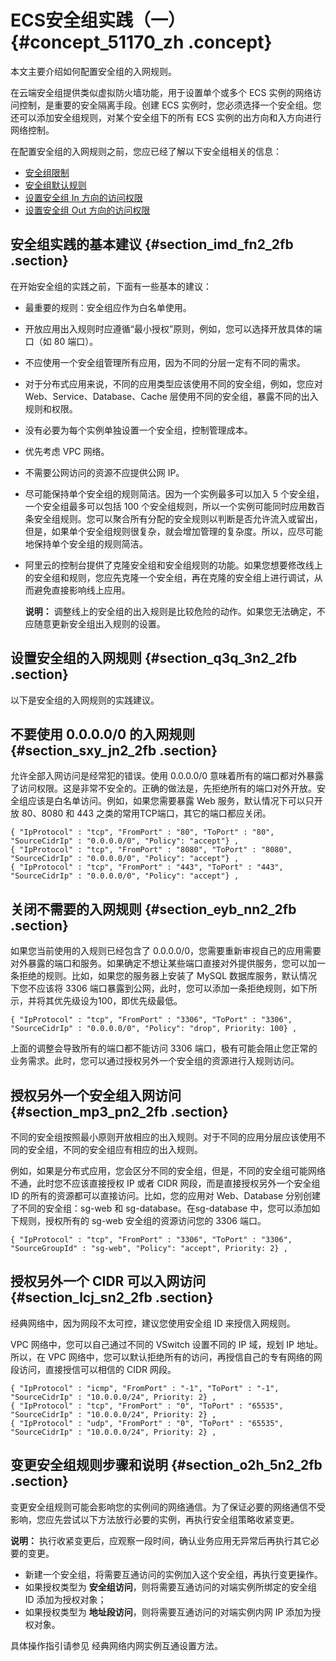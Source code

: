 # ECS安全组实践（一） {#concept_51170_zh .concept}

本文主要介绍如何配置安全组的入网规则。

在云端安全组提供类似虚拟防火墙功能，用于设置单个或多个 ECS 实例的网络访问控制，是重要的安全隔离手段。创建 ECS 实例时，您必须选择一个安全组。您还可以添加安全组规则，对某个安全组下的所有 ECS 实例的出方向和入方向进行网络控制。

在配置安全组的入网规则之前，您应已经了解以下安全组相关的信息：

-   [安全组限制](../../../../cn.zh-CN/安全/安全组/安全组概述.md#)
-   [安全组默认规则](../../../../cn.zh-CN/隐藏/新架构后需要隐藏的文档汇总/安全/安全组默认规则.md#)
-   [设置安全组 In 方向的访问权限](../../../../cn.zh-CN/API参考/安全组/AuthorizeSecurityGroup.md#)
-   [设置安全组 Out 方向的访问权限](../../../../cn.zh-CN/API参考/安全组/AuthorizeSecurityGroupEgress.md#)

## 安全组实践的基本建议 {#section_imd_fn2_2fb .section}

在开始安全组的实践之前，下面有一些基本的建议：

-   最重要的规则：安全组应作为白名单使用。
-   开放应用出入规则时应遵循“最小授权”原则，例如，您可以选择开放具体的端口（如 80 端口）。
-   不应使用一个安全组管理所有应用，因为不同的分层一定有不同的需求。
-   对于分布式应用来说，不同的应用类型应该使用不同的安全组，例如，您应对 Web、Service、Database、Cache 层使用不同的安全组，暴露不同的出入规则和权限。
-   没有必要为每个实例单独设置一个安全组，控制管理成本。
-   优先考虑 VPC 网络。
-   不需要公网访问的资源不应提供公网 IP。
-   尽可能保持单个安全组的规则简洁。因为一个实例最多可以加入 5 个安全组，一个安全组最多可以包括 100 个安全组规则，所以一个实例可能同时应用数百条安全组规则。您可以聚合所有分配的安全规则以判断是否允许流入或留出，但是，如果单个安全组规则很复杂，就会增加管理的复杂度。所以，应尽可能地保持单个安全组的规则简洁。
-   阿里云的控制台提供了克隆安全组和安全组规则的功能。如果您想要修改线上的安全组和规则，您应先克隆一个安全组，再在克隆的安全组上进行调试，从而避免直接影响线上应用。

    **说明：** 调整线上的安全组的出入规则是比较危险的动作。如果您无法确定，不应随意更新安全组出入规则的设置。


## 设置安全组的入网规则 {#section_q3q_3n2_2fb .section}

以下是安全组的入网规则的实践建议。

## 不要使用 0.0.0.0/0 的入网规则 {#section_sxy_jn2_2fb .section}

允许全部入网访问是经常犯的错误。使用 0.0.0.0/0 意味着所有的端口都对外暴露了访问权限。这是非常不安全的。正确的做法是，先拒绝所有的端口对外开放。安全组应该是白名单访问。例如，如果您需要暴露 Web 服务，默认情况下可以只开放 80、8080 和 443 之类的常用TCP端口，其它的端口都应关闭。

``` {#codeblock_k5w_5ct_9ej}
{ "IpProtocol" : "tcp", "FromPort" : "80", "ToPort" : "80", "SourceCidrIp" : "0.0.0.0/0", "Policy": "accept"} ,
{ "IpProtocol" : "tcp", "FromPort" : "8080", "ToPort" : "8080", "SourceCidrIp" : "0.0.0.0/0", "Policy": "accept"} ,
{ "IpProtocol" : "tcp", "FromPort" : "443", "ToPort" : "443", "SourceCidrIp" : "0.0.0.0/0", "Policy": "accept"} ,
```

## 关闭不需要的入网规则 {#section_eyb_nn2_2fb .section}

如果您当前使用的入规则已经包含了 0.0.0.0/0，您需要重新审视自己的应用需要对外暴露的端口和服务。如果确定不想让某些端口直接对外提供服务，您可以加一条拒绝的规则。比如，如果您的服务器上安装了 MySQL 数据库服务，默认情况下您不应该将 3306 端口暴露到公网，此时，您可以添加一条拒绝规则，如下所示，并将其优先级设为100，即优先级最低。

``` {#codeblock_2sd_1bb_sst}
{ "IpProtocol" : "tcp", "FromPort" : "3306", "ToPort" : "3306", "SourceCidrIp" : "0.0.0.0/0", "Policy": "drop", Priority: 100} ,
```

上面的调整会导致所有的端口都不能访问 3306 端口，极有可能会阻止您正常的业务需求。此时，您可以通过授权另外一个安全组的资源进行入规则访问。

## 授权另外一个安全组入网访问 {#section_mp3_pn2_2fb .section}

不同的安全组按照最小原则开放相应的出入规则。对于不同的应用分层应该使用不同的安全组，不同的安全组应有相应的出入规则。

例如，如果是分布式应用，您会区分不同的安全组，但是，不同的安全组可能网络不通，此时您不应该直接授权 IP 或者 CIDR 网段，而是直接授权另外一个安全组 ID 的所有的资源都可以直接访问。比如，您的应用对 Web、Database 分别创建了不同的安全组：sg-web 和 sg-database。在sg-database 中，您可以添加如下规则，授权所有的 sg-web 安全组的资源访问您的 3306 端口。

``` {#codeblock_qgx_dl5_n2y}
{ "IpProtocol" : "tcp", "FromPort" : "3306", "ToPort" : "3306", "SourceGroupId" : "sg-web", "Policy": "accept", Priority: 2} ,
```

## 授权另外一个 CIDR 可以入网访问 {#section_lcj_sn2_2fb .section}

经典网络中，因为网段不太可控，建议您使用安全组 ID 来授信入网规则。

VPC 网络中，您可以自己通过不同的 VSwitch 设置不同的 IP 域，规划 IP 地址。所以，在 VPC 网络中，您可以默认拒绝所有的访问，再授信自己的专有网络的网段访问，直接授信可以相信的 CIDR 网段。

``` {#codeblock_f8s_2jc_1pe}
{ "IpProtocol" : "icmp", "FromPort" : "-1", "ToPort" : "-1", "SourceCidrIp" : "10.0.0.0/24", Priority: 2} ,
{ "IpProtocol" : "tcp", "FromPort" : "0", "ToPort" : "65535", "SourceCidrIp" : "10.0.0.0/24", Priority: 2} ,
{ "IpProtocol" : "udp", "FromPort" : "0", "ToPort" : "65535", "SourceCidrIp" : "10.0.0.0/24", Priority: 2} ,
```

## 变更安全组规则步骤和说明 {#section_o2h_5n2_2fb .section}

变更安全组规则可能会影响您的实例间的网络通信。为了保证必要的网络通信不受影响，您应先尝试以下方法放行必要的实例，再执行安全组策略收紧变更。

**说明：** 执行收紧变更后，应观察一段时间，确认业务应用无异常后再执行其它必要的变更。

-   新建一个安全组，将需要互通访问的实例加入这个安全组，再执行变更操作。
-   如果授权类型为 **安全组访问**，则将需要互通访问的对端实例所绑定的安全组 ID 添加为授权对象；
-   如果授权类型为 **地址段访问**，则将需要互通访问的对端实例内网 IP 添加为授权对象。

具体操作指引请参见 经典网络内网实例互通设置方法。

